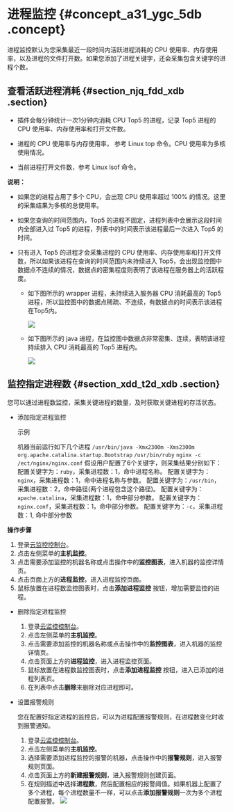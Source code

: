 # 进程监控 {#concept_a31_ygc_5db .concept}

进程监控默认为您采集最近一段时间内活跃进程消耗的 CPU 使用率、内存使用率，以及进程的文件打开数。如果您添加了进程关键字，还会采集包含关键字的进程个数。

## 查看活跃进程消耗 {#section_njq_fdd_xdb .section}

-   插件会每分钟统计一次1分钟内消耗 CPU Top5 的进程，记录 Top5 进程的 CPU 使用率、内存使用率和打开文件数。

-   进程的 CPU 使用率与内存使用率， 参考 Linux top 命令。CPU 使用率为多核使用情况。

-   当前进程打开文件数，参考 Linux lsof 命令。


**说明：** 

-   如果您的进程占用了多个 CPU，会出现 CPU 使用率超过 100% 的情况。这里的采集结果为多核的总使用率。

-   如果您查询的时间范围内，Top5 的进程不固定，进程列表中会展示这段时间内全部进入过 Top5 的进程，列表中的时间表示该进程最后一次进入 Top5 的时间。

-   只有进入 Top5 的进程才会采集进程的 CPU 使用率、内存使用率和打开文件数，所以如果该进程在查询的时间范围内未持续进入 Top5，会出现监控图中数据点不连续的情况，数据点的密集程度则表明了该进程在服务器上的活跃程度。

    -   如下图所示的 wrapper 进程，未持续进入服务器 CPU 消耗最高的 Top5 进程，所以监控图中的数据点稀疏、不连续，有数据点的时间表示该进程在Top5内。

        ![](http://static-aliyun-doc.oss-cn-hangzhou.aliyuncs.com/assets/img/6151/3354_zh-CN.png)

    -   如下图所示的 java 进程，在监控图中数据点非常密集、连续，表明该进程持续排入 CPU 消耗最高的 Top5 进程内。

        ![](http://static-aliyun-doc.oss-cn-hangzhou.aliyuncs.com/assets/img/6151/3356_zh-CN.png)


## 监控指定进程数 {#section_xdd_t2d_xdb .section}

您可以通过进程数监控，采集关键进程的数量，及时获取关键进程的存活状态。

-   添加指定进程监控

    示例

    机器当前运行如下几个进程 `/usr/bin/java -Xmx2300m -Xms2300m org.apache.catalina.startup.Bootstrap` `/usr/bin/ruby` `nginx -c /ect/nginx/nginx.conf` 假设用户配置了6个关键字，则采集结果分别如下： 配置关键字为：`ruby`，采集进程数：1，命中进程名称。 配置关键字为：`nginx`，采集进程数：1，命中进程名称与参数。 配置关键字为：`/usr/bin`，采集进程数：2，命中路径\(两个进程包含这个路径\)。 配置关键字为：`apache.catalina`，采集进程数：1，命中部分参数。 配置关键字为：`nginx.conf`，采集进程数：1，命中部分参数。 配置关键字为：`-c`，采集进程数：1, 命中部分参数


**操作步骤**

1.  登录[云监控控制台](https://cms.console.aliyun.com/#/hostmonitor/host)。
2.  点击左侧菜单的**主机监控**。
3.  点击需要添加监控的机器名称或点击操作中的**监控图表**，进入机器的监控详情页。
4.  点击页面上方的**进程监控**，进入进程监控页面。
5.  鼠标放置在进程数监控图表时，点击**添加进程监控** 按钮，增加需要监控的进程。

-   删除指定进程监控
    1.  登录[云监控控制台](https://cms.console.aliyun.com/#/hostmonitor/host)。
    2.  点击左侧菜单的**主机监控**。
    3.  点击需要添加监控的机器名称或点击操作中的**监控图表**，进入机器的监控详情页。
    4.  点击页面上方的**进程监控**，进入进程监控页面。
    5.  鼠标放置在进程数监控图表时，点击**添加进程监控** 按钮，进入已添加的进程列表页。
    6.  在列表中点击**删除**来删除对应进程即可。

-   设置报警规则

    您在配置好指定进程的监控后，可以为进程配置报警规则，在进程数变化时收到报警通知。

    1.  登录[云监控控制台](https://cms.console.aliyun.com/#/hostmonitor/host)。
    2.  点击左侧菜单的**主机监控**。
    3.  选择需要添加进程监控的报警的机器，点击操作中的**报警规则**，进入报警规则页面。
    4.  点击页面上方的**新建报警规则**，进入报警规则创建页面。
    5.  在规则描述中选择**进程数**，然后配置相应的报警阈值。如果机器上配置了多个进程，每个进程数量不一样，可以点击**添加报警规则**一次为多个进程配置报警。
    ![](http://static-aliyun-doc.oss-cn-hangzhou.aliyuncs.com/assets/img/6151/3367_zh-CN.png)


